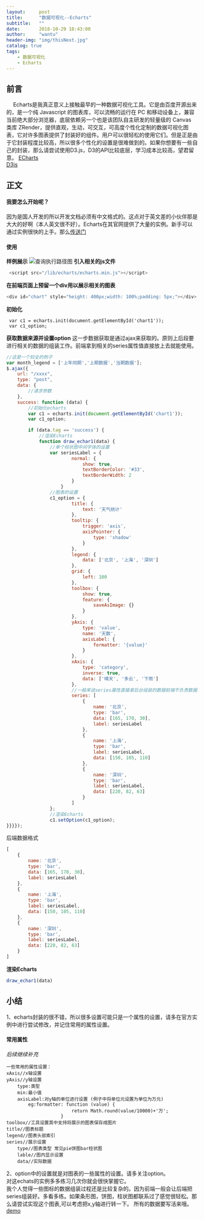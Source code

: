 ```yaml
---
layout:     post
title:      "数据可视化--Echarts"
subtitle:   ""
date:       2018-10-29 18:43:00
author:     "wantu"
header-img: "img/thisNext.jpg"
catalog: true
tags:
    - 数据可视化
    - Echarts
---
```


## 前言
&nbsp;&#8195;Echarts是我真正意义上接触最早的一种数据可视化工具。它是由百度开源出来的，是一个纯 Javascript 的图表库，可以流畅的运行在 PC 和移动设备上，兼容当前绝大部分浏览器，底层依赖另一个也是该团队自主研发的轻量级的 Canvas 类库 ZRender，提供直观，生动，可交互，可高度个性化定制的数据可视化图表，它对许多图表提供了封装好的组件。用户可以很轻松的使用它们。但是正是由于它封装程度比较高，所以很多个性化的设置是很难做到的。如果你想要有一些自己的封装，那么请尝试使用D3.js，D3的API比较底层，学习成本比较高，望君留意。
[ECharts](http://echarts.baidu.com/) <br>
[D3js](https://d3js.org/) <br>

## 正文
#### 我要怎么开始呢？
因为是国人开发的所以开发文档必须有中文格式的。这点对于英文差的小伙伴那是大大的好啊（本人英文很不好）。Echarts在其官网提供了大量的实例。新手可以通过实例很快的上手。那么[传送门](http://echarts.baidu.com/examples/) <br>

#### 使用
**样例展示**
![查询执行路径图](/img/echartsShow.jpg)
**引入相关的js文件**
```javascript
 <script src="/lib/echarts/echarts.min.js"></script>
```
**在前端页面上预留一个div用以展示相关的图表**
```javascript
<div id="chart" style="height: 400px;width: 100%;padding: 5px;"></div>
```
**初始化**
```
 var c1 = echarts.init(document.getElementById('chart1'));
 var c1_option;
```
**获取数据来源并设置option**
这一步数据获取是通过ajax来获取的。原则上后段要进行相关的数据的组装工作。前端拿到相关的series属性值直接放上去就能使用。
```javascript
//这是一个较全的例子
var month_legend = ['上年同期','上期数据','当期数据'];
$.ajax({
    url: "/xxxx",
    type: "post",
    data: {
        //请求参数
    },
    success: function (data) {
        //初始化echarts
        var c1 = echarts.init(document.getElementById('chart1'));
        var c1_option;

        if (data.tag == 'success') {
            //渲染Echarts
            function draw_echar1(data) {
                //单个柱状图中间字体的设置
                var seriesLabel = {
                        normal: {
                            show: true,
                            textBorderColor: '#33',
                            textBorderWidth: 2
                        }
                    }
                //图表的设置
                c1_option = {
                        title: {
                            text: '天气统计'
                        },
                        tooltip: {
                            trigger: 'axis',
                            axisPointer: {
                                type: 'shadow'
                            }
                        },
                        legend: {
                            data: ['北京', '上海', '深圳']
                        },
                        grid: {
                            left: 100
                        },
                        toolbox: {
                            show: true,
                            feature: {
                                saveAsImage: {}
                            }
                        },
                        yAxis: {
                            type: 'value',
                            name: '天数',
                            axisLabel: {
                                formatter: '{value}'
                            }
                        },
                        xAxis: {
                            type: 'category',
                            inverse: true,
                            data: ['晴天', '多云', '下雨']
                        },
                        //一般来说series属性直接拿后台组装的数据前端不负责数据的组装
                        series: [
                            {
                                name: '北京',
                                type: 'bar',
                                data: [165, 170, 30],
                                label: seriesLabel
                            },
                            {
                                name: '上海',
                                type: 'bar',
                                label: seriesLabel,
                                data: [150, 105, 110]
                            },
                            {
                                name: '深圳',
                                type: 'bar',
                                label: seriesLabel,
                                data: [220, 82, 63]
                            }
                        ]
                };
                //渲染Echarts
                c1.setOption(c1_option);
}}}});
```
后端数据格式
```javascript
[
    {
        name: '北京',
        type: 'bar',
        data: [165, 170, 30],
        label: seriesLabel
    },
    {
        name: '上海',
        type: 'bar',
        label: seriesLabel,
        data: [150, 105, 110]
    },
    {
        name: '深圳',
        type: 'bar',
        label: seriesLabel,
        data: [220, 82, 63]
    }
]
```
**渲染Echarts**
```javascript
draw_echar1(data)
```

## 小结
1、echarts封装的很不错，所以很多设置可能只是一个属性的设置，请多在官方实例中进行尝试修改，并记住常用的属性设置。<br>
#### 常用属性
*后续继续补充*
```
一些常用的属性设置：
xAxis//x轴设置
yAxis//y轴设置 
    type:类型
    min:最小值
    axisLabel:对y轴的单位进行设置 (例子中将单位元设置为单位为万元)
        eg:formatter: function (value) {
                        return Math.round(value/10000)+'万';
                    }
toolbox//工具设置其中支持将展示的图表保存成图片
title//图表标题
legend//图表头部索引
series//展示设置
    type//图表类型 常见pie饼图bar柱状图
    lable//图内显示设置
    data//实际数据
```
2、option中的设置就是对图表的一些属性的设置。请多关注option。<br>
对这echats的实例多多练习几次你就会很快掌握它。<br>
我个人觉得一些图标的数据组装过程还是比较复杂的。因为前端一般会让后端把series组装好。多看多练。如果条形图，饼图，柱状图都联系过了感觉很轻松。那么请尝试实现这个图表,可以考虑把x,y轴进行转一下。
所有的数据要写活来哦。<br>
[demo](http://echarts.baidu.com/examples/editor.html?c=bar-y-category-stack) <br>